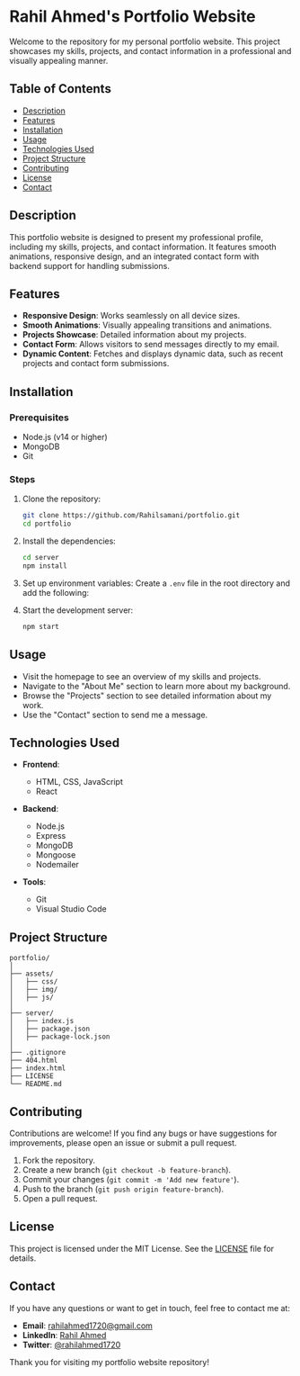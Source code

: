 # Rahil Ahmed's Portfolio Website

Welcome to the repository for my personal portfolio website. This project showcases my skills, projects, and contact information in a professional and visually appealing manner.

## Table of Contents

- [Description](#description)
- [Features](#features)
- [Installation](#installation)
- [Usage](#usage)
- [Technologies Used](#technologies-used)
- [Project Structure](#project-structure)
- [Contributing](#contributing)
- [License](#license)
- [Contact](#contact)

## Description

This portfolio website is designed to present my professional profile, including my skills, projects, and contact information. It features smooth animations, responsive design, and an integrated contact form with backend support for handling submissions.

## Features

- **Responsive Design**: Works seamlessly on all device sizes.
- **Smooth Animations**: Visually appealing transitions and animations.
- **Projects Showcase**: Detailed information about my projects.
- **Contact Form**: Allows visitors to send messages directly to my email.
- **Dynamic Content**: Fetches and displays dynamic data, such as recent projects and contact form submissions.

## Installation

### Prerequisites

- Node.js (v14 or higher)
- MongoDB
- Git

### Steps

1. Clone the repository:

   ```bash
   git clone https://github.com/Rahilsamani/portfolio.git
   cd portfolio
   ```

2. Install the dependencies:

   ```bash
   cd server
   npm install
   ```

3. Set up environment variables:
   Create a `.env` file in the root directory and add the following:

4. Start the development server:

   ```bash
   npm start
   ```

## Usage

- Visit the homepage to see an overview of my skills and projects.
- Navigate to the "About Me" section to learn more about my background.
- Browse the "Projects" section to see detailed information about my work.
- Use the "Contact" section to send me a message.

## Technologies Used

- **Frontend**:

  - HTML, CSS, JavaScript
  - React

- **Backend**:

  - Node.js
  - Express
  - MongoDB
  - Mongoose
  - Nodemailer

- **Tools**:
  - Git
  - Visual Studio Code

## Project Structure

```
portfolio/
│
├── assets/
│   ├── css/
│   ├── img/
│   ├── js/
│
├── server/
│   ├── index.js
│   ├── package.json
│   ├── package-lock.json
│
├── .gitignore
├── 404.html
├── index.html
├── LICENSE
└── README.md
```

## Contributing

Contributions are welcome! If you find any bugs or have suggestions for improvements, please open an issue or submit a pull request.

1. Fork the repository.
2. Create a new branch (`git checkout -b feature-branch`).
3. Commit your changes (`git commit -m 'Add new feature'`).
4. Push to the branch (`git push origin feature-branch`).
5. Open a pull request.

## License

This project is licensed under the MIT License. See the [LICENSE](LICENSE) file for details.

## Contact

If you have any questions or want to get in touch, feel free to contact me at:

- **Email**: [rahilahmed1720@gmail.com](mailto:rahilahmed1720@gmail.com)
- **LinkedIn**: [Rahil Ahmed](https://www.linkedin.com/in/rahil-ahmed-samani/)
- **Twitter**: [@rahilahmed1720](https://x.com/rahilahmed1720)

Thank you for visiting my portfolio website repository!

